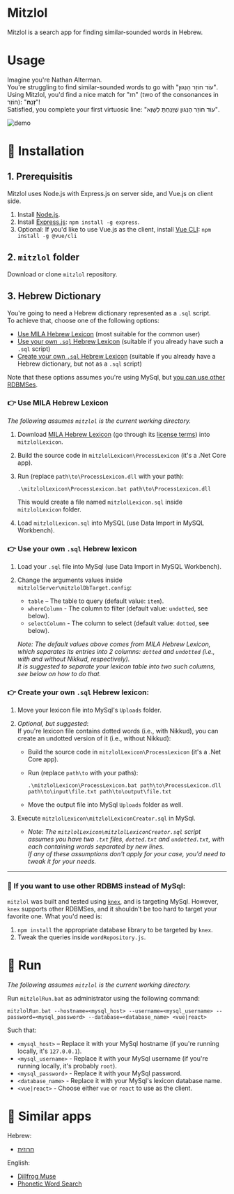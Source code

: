 # Mitzlol 
Mitzlol is a search app for finding similar-sounded words in Hebrew.

# Usage
Imagine you're Nathan Alterman.  
You're struggling to find similar-sounded words to go with "עוֹד חוֹזֵר הַנִּגּוּן".   
Using Mitzlol, you'd find a nice match for "חז" (two of the consonances in חוֹזֵר): "**זָ**נַ**ח**"!  
Satisfied, you complete your first virtuosic line: "עוֹד חוֹזֵר הַנִּגּוּן שֶׁזָּנַחְתָּ לַשָּׁוְא".  

 ![demo](demo/demo.gif)

# :wrench: Installation
## 1. Prerequisitis 
Mitzlol uses Node.js with Express.js on server side, and Vue.js on client side.
1. Install [Node.js](https://nodejs.org/en/).
2. Install [Express.js](https://expressjs.com/): `npm install -g express`.
3. Optional: If you'd like to use Vue.js as the client, install [Vue CLI](https://cli.vuejs.org/guide/installation.html): `npm install -g @vue/cli`

## 2. `mitzlol` folder
Download or clone `mitzlol` repository.

## 3. Hebrew Dictionary
You're going to need a Hebrew dictionary represented as a `.sql` script.  
To achieve that, choose one of the following options:

- [Use MILA Hebrew Lexicon](https://github.com/HeyJude1/mitzlol#point_right-use-mila-hebrew-lexicon) (most suitable for the common user)
- [Use your own `.sql` Hebrew Lexicon](https://github.com/HeyJude1/mitzlol#point_right-use-your-own-sql-hebrew-lexicon) (suitable if you already have such a `.sql` script)
- [Create your own `.sql` Hebrew Lexicon](https://github.com/HeyJude1/mitzlol#point_right-create-your-own-sql-hebrew-lexicon) (suitable if you already have a Hebrew dictionary, but not as a `.sql` script)
 
Note that these options assumes you're using MySql, but [you can use other RDBMSes](https://github.com/HeyJude1/mitzlol#wrench-if-you-want-to-use-other-rdbms-instead-of-mysql).
 
###  :point_right: Use MILA Hebrew Lexicon
*The following assumes `mitzlol` is the current working directory.* 
1. Download [MILA Hebrew Lexicon](https://yeda.cs.technion.ac.il:8443/corpus/software/files/lexicon.zip) (go through its [license terms](https://yeda.cs.technion.ac.il/resources_lexicons_mila.html)) into `mitzlolLexicon`.
2. Build the source code in `mitzlolLexicon\ProcessLexicon` (it's a .Net Core app).
3. Run (replace `path\to\ProcessLexicon.dll` with your path):  

       .\mitzlolLexicon\ProcessLexicon.bat path\to\ProcessLexicon.dll
            
   This would create a file named `mitzlolLexicon.sql` inside `mitzlolLexicon` folder.
4. Load `mitzlolLexicon.sql` into MySQL (use Data Import in MySQL Workbench).

### :point_right: Use your own `.sql` Hebrew lexicon

 1. Load your `.sql` file into MySql (use Data Import in MySQL Workbench).
 2. Change the arguments values inside `mitzlolServer\mitzlolDbTarget.config`: 
 
     * `table` – The table to query (default value: `item`).
     * `whereColumn` - The column to filter (default value: `undotted`, see below).  
     * `selectColumn` - The column to select (default value: `dotted`, see below). 
 
    *Note: The default values above comes from MILA Hebrew Lexicon, which separates its entries into 2 columns: `dotted` and `undotted` (i.e., with and without Nikkud, respectively).  
    It is suggested to separate your lexicon table into two such columns, see below on how to do that.*
     

### :point_right: Create your own `.sql` Hebrew lexicon:
1. Move your lexicon file into MySql's `Uploads` folder.
2. *Optional, but suggested*:  
      If you're lexicon file contains dotted words (i.e., with Nikkud), you can create an undotted version of it (i.e., without Nikkud):
     - Build the source code in `mitzlolLexicon\ProcessLexicon` (it's a .Net Core app).
     -  Run (replace `path\to` with your paths):
   
            .\mitzlolLexicon\ProcessLexicon.bat path\to\ProcessLexicon.dll path\to\input\file.txt path\to\output\file.txt
  
   - Move the output file into MySql `Uploads` folder as well.
   
3. Execute `mitzlolLexicon\mitzlolLexiconCreator.sql` in MySql.
    * *Note: The `mitzlolLexicon\mitzlolLexiconCreator.sql` script assumes you have two `.txt` files, `dotted.txt` and `undotted.txt`, with each containing words separated by new lines.  
      If any of these assumptions don't apply for your case, you'd need to tweak it for your needs.*

---
     
### :hammer: If you want to use other RDBMS instead of MySql:
`mitzlol` was built and tested using [`knex`](http://knexjs.org/), and is targeting MySql. 
However, `knex` supports other RDBMSes, and it shouldn't be too hard to target your favorite one. 
What you'd need is:
1. `npm install` the appropriate database library to be targeted by `knex`.
2. Tweak the queries inside `wordRepository.js`.

    

# :rocket: Run
*The following assumes `mitzlol` is the current working directory.*

Run `mitzlolRun.bat` as administrator using the following command:
    
    mitzlolRun.bat --hostname=<mysql_host> --username=<mysql_username> --password=<mysql_password> --database=<database_name> <vue|react>

Such that:
  * `<mysql_host>` – Replace it with your MySql hostname (if you're running locally, it's `127.0.0.1`). 
  * `<mysql_username>` - Replace it with your MySql username (if you're running locally, it's probably `root`). 
  * `<mysql_password>` - Replace it with your MySql password.
  * `<database_name>` - Replace it with your MySql's lexicon database name.
  * `<vue|react>` - Choose either `vue` or `react` to use as the client.


# :link: Similar apps
Hebrew:
- [חרוזית](https://wordplay.dicta.org.il/)  

English:
- [Dillfrog Muse](https://muse.dillfrog.com/)
- [Phonetic Word Search](http://www.benbriedis.com/phonetic/search.php)
